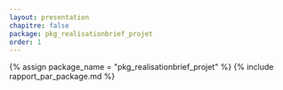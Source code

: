 ```yaml
---
layout: presentation
chapitre: false
package: pkg_realisationbrief_projet
order: 1
---
```


{% assign package_name = "pkg_realisationbrief_projet" %}
{% include rapport_par_package.md %}